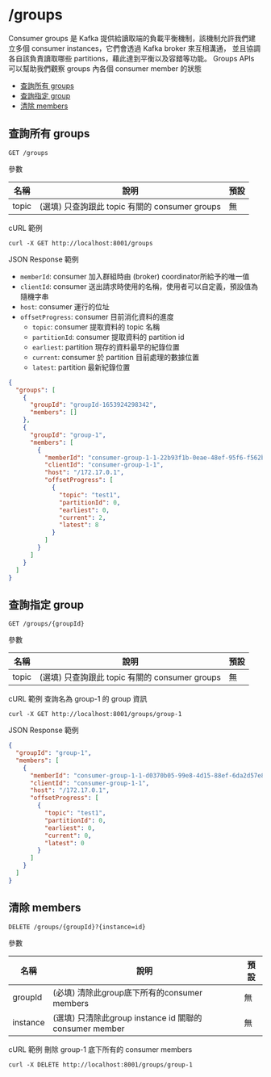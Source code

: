 /groups
===

Consumer groups 是 Kafka 提供給讀取端的負載平衡機制，該機制允許我們建立多個 consumer instances，它們會透過 Kafka broker 來互相溝通，
並且協調各自該負責讀取哪些 partitions，藉此達到平衡以及容錯等功能。 Groups APIs 可以幫助我們觀察 groups 內各個 consumer member 的狀態

- [查詢所有 groups](#查詢所有-groups)
- [查詢指定 group](#查詢指定-group)
- [清除 members](#清除-members)

## 查詢所有 groups
```shell
GET /groups
```

參數

| 名稱                       | 說明                                   | 預設  |
|--------------------------|--------------------------------------|-----|
| topic                    | (選填) 只查詢跟此 topic 有關的 consumer groups | 無   |

cURL 範例
```shell
curl -X GET http://localhost:8001/groups
```

JSON Response 範例
- `memberId`: consumer 加入群組時由 (broker) coordinator所給予的唯一值
- `clientId`: consumer 送出請求時使用的名稱，使用者可以自定義，預設值為隨機字串
- `host`: consumer 運行的位址
- `offsetProgress`: consumer 目前消化資料的進度
  - `topic`: consumer 提取資料的 topic 名稱
  - `partitionId`: consumer 提取資料的 partition id
  - `earliest`: partition 現存的資料最早的紀錄位置
  - `current`: consumer 於 partition 目前處理的數據位置
  - `latest`: partition 最新紀錄位置
```json
{
  "groups": [
    {
      "groupId": "groupId-1653924298342",
      "members": []
    },
    {
      "groupId": "group-1",
      "members": [
        {
          "memberId": "consumer-group-1-1-22b93f1b-0eae-48ef-95f6-f562bf6769c0",
          "clientId": "consumer-group-1-1",
          "host": "/172.17.0.1",
          "offsetProgress": [
            {
              "topic": "test1",
              "partitionId": 0,
              "earliest": 0,
              "current": 2,
              "latest": 8
            }
          ]
        }
      ]
    }
  ]
}
```

## 查詢指定 group
```shell
GET /groups/{groupId}
```

參數

| 名稱                       | 說明                                   | 預設  |
|--------------------------|--------------------------------------|-----|
| topic                    | (選填) 只查詢跟此 topic 有關的 consumer groups | 無   |

cURL 範例
查詢名為 group-1 的 group 資訊
```shell
curl -X GET http://localhost:8001/groups/group-1
```

JSON Response 範例
```json
{
  "groupId": "group-1",
  "members": [
    {
      "memberId": "consumer-group-1-1-d0370b05-99e8-4d15-88ef-6da2d57e84fb",
      "clientId": "consumer-group-1-1",
      "host": "/172.17.0.1",
      "offsetProgress": [
        {
          "topic": "test1",
          "partitionId": 0,
          "earliest": 0,
          "current": 0,
          "latest": 0
        }
      ]
    }
  ]
}
```

## 清除 members
```shell
DELETE /groups/{groupId}?{instance=id}
```

參數

| 名稱                       | 說明                                             | 預設  |
|--------------------------|------------------------------------------------|-----|
| groupId                    | (必填) 清除此group底下所有的consumer members             | 無   |
| instance                    | (選填) 只清除此group instance id 關聯的 consumer member | 無   |

cURL 範例
刪除 group-1 底下所有的 consumer members
```shell
curl -X DELETE http://localhost:8001/groups/group-1
```
